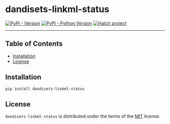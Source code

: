 # dandisets-linkml-status

[![PyPI - Version](https://img.shields.io/pypi/v/dandisets-linkml-status.svg)](https://pypi.org/project/dandisets-linkml-status)
[![PyPI - Python Version](https://img.shields.io/pypi/pyversions/dandisets-linkml-status.svg)](https://pypi.org/project/dandisets-linkml-status)
[![Hatch project](https://img.shields.io/badge/%F0%9F%A5%9A-Hatch-4051b5.svg)](https://github.com/pypa/hatch)

-----

## Table of Contents

- [Installation](#installation)
- [License](#license)

## Installation

```console
pip install dandisets-linkml-status
```

## License


[//]: # (todo: make sure this is the correct license. Update LICENSE.TXT accordingly as well)

`dandisets-linkml-status` is distributed under the terms of the [MIT](https://spdx.org/licenses/MIT.html) license.
